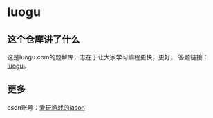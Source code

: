 # luogu
## 这个仓库讲了什么
这是luogu.com的题解库，志在于让大家学习编程更快，更好。
答题链接：[luogu](https://markdown.com.cn)。
## 更多
csdn账号：[爱玩游戏的jason](https://blog.csdn.net/2401_84097311?spm=1000.2115.3001.5343)
